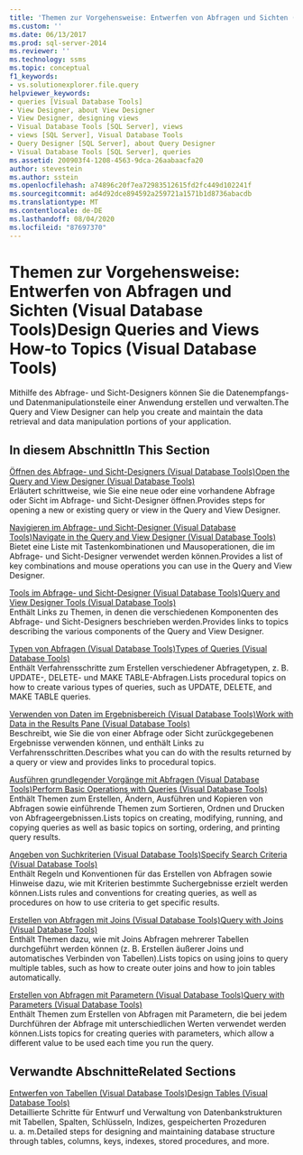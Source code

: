 ```yaml
---
title: 'Themen zur Vorgehensweise: Entwerfen von Abfragen und Sichten (Visual Database Tools) | Microsoft-Dokumentation'
ms.custom: ''
ms.date: 06/13/2017
ms.prod: sql-server-2014
ms.reviewer: ''
ms.technology: ssms
ms.topic: conceptual
f1_keywords:
- vs.solutionexplorer.file.query
helpviewer_keywords:
- queries [Visual Database Tools]
- View Designer, about View Designer
- View Designer, designing views
- Visual Database Tools [SQL Server], views
- views [SQL Server], Visual Database Tools
- Query Designer [SQL Server], about Query Designer
- Visual Database Tools [SQL Server], queries
ms.assetid: 200903f4-1208-4563-9dca-26aabaacfa20
author: stevestein
ms.author: sstein
ms.openlocfilehash: a74896c20f7ea72983512615fd2fc449d102241f
ms.sourcegitcommit: ad4d92dce894592a259721a1571b1d8736abacdb
ms.translationtype: MT
ms.contentlocale: de-DE
ms.lasthandoff: 08/04/2020
ms.locfileid: "87697370"
---
```

# <a name="design-queries-and-views-how-to-topics-visual-database-tools"></a><span data-ttu-id="21261-102">Themen zur Vorgehensweise: Entwerfen von Abfragen und Sichten (Visual Database Tools)</span><span class="sxs-lookup"><span data-stu-id="21261-102">Design Queries and Views How-to Topics (Visual Database Tools)</span></span>
  <span data-ttu-id="21261-103">Mithilfe des Abfrage- und Sicht-Designers können Sie die Datenempfangs- und Datenmanipulationsteile einer Anwendung erstellen und verwalten.</span><span class="sxs-lookup"><span data-stu-id="21261-103">The Query and View Designer can help you create and maintain the data retrieval and data manipulation portions of your application.</span></span>  
  
## <a name="in-this-section"></a><span data-ttu-id="21261-104">In diesem Abschnitt</span><span class="sxs-lookup"><span data-stu-id="21261-104">In This Section</span></span>  
 [<span data-ttu-id="21261-105">Öffnen des Abfrage- und Sicht-Designers &#40;Visual Database Tools&#41;</span><span class="sxs-lookup"><span data-stu-id="21261-105">Open the Query and View Designer &#40;Visual Database Tools&#41;</span></span>](visual-database-tools.md)  
 <span data-ttu-id="21261-106">Erläutert schrittweise, wie Sie eine neue oder eine vorhandene Abfrage oder Sicht im Abfrage- und Sicht-Designer öffnen.</span><span class="sxs-lookup"><span data-stu-id="21261-106">Provides steps for opening a new or existing query or view in the Query and View Designer.</span></span>  
  
 [<span data-ttu-id="21261-107">Navigieren im Abfrage- und Sicht-Designer &#40;Visual Database Tools&#41;</span><span class="sxs-lookup"><span data-stu-id="21261-107">Navigate in the Query and View Designer &#40;Visual Database Tools&#41;</span></span>](navigate-in-the-query-and-view-designer-visual-database-tools.md)  
 <span data-ttu-id="21261-108">Bietet eine Liste mit Tastenkombinationen und Mausoperationen, die im Abfrage- und Sicht-Designer verwendet werden können.</span><span class="sxs-lookup"><span data-stu-id="21261-108">Provides a list of key combinations and mouse operations you can use in the Query and View Designer.</span></span>  
  
 [<span data-ttu-id="21261-109">Tools im Abfrage- und Sicht-Designer &#40;Visual Database Tools&#41;</span><span class="sxs-lookup"><span data-stu-id="21261-109">Query and View Designer Tools &#40;Visual Database Tools&#41;</span></span>](query-and-view-designer-tools-visual-database-tools.md)  
 <span data-ttu-id="21261-110">Enthält Links zu Themen, in denen die verschiedenen Komponenten des Abfrage- und Sicht-Designers beschrieben werden.</span><span class="sxs-lookup"><span data-stu-id="21261-110">Provides links to topics describing the various components of the Query and View Designer.</span></span>  
  
 [<span data-ttu-id="21261-111">Typen von Abfragen &#40;Visual Database Tools&#41;</span><span class="sxs-lookup"><span data-stu-id="21261-111">Types of Queries &#40;Visual Database Tools&#41;</span></span>](types-of-queries-visual-database-tools.md)  
 <span data-ttu-id="21261-112">Enthält Verfahrensschritte zum Erstellen verschiedener Abfragetypen, z. B. UPDATE-, DELETE- und MAKE TABLE-Abfragen.</span><span class="sxs-lookup"><span data-stu-id="21261-112">Lists procedural topics on how to create various types of queries, such as UPDATE, DELETE, and MAKE TABLE queries.</span></span>  
  
 [<span data-ttu-id="21261-113">Verwenden von Daten im Ergebnisbereich &#40;Visual Database Tools&#41;</span><span class="sxs-lookup"><span data-stu-id="21261-113">Work with Data in the Results Pane &#40;Visual Database Tools&#41;</span></span>](results-pane-visual-database-tools.md)  
 <span data-ttu-id="21261-114">Beschreibt, wie Sie die von einer Abfrage oder Sicht zurückgegebenen Ergebnisse verwenden können, und enthält Links zu Verfahrensschritten.</span><span class="sxs-lookup"><span data-stu-id="21261-114">Describes what you can do with the results returned by a query or view and provides links to procedural topics.</span></span>  
  
 [<span data-ttu-id="21261-115">Ausführen grundlegender Vorgänge mit Abfragen &#40;Visual Database Tools&#41;</span><span class="sxs-lookup"><span data-stu-id="21261-115">Perform Basic Operations with Queries &#40;Visual Database Tools&#41;</span></span>](perform-basic-operations-with-queries-visual-database-tools.md)  
 <span data-ttu-id="21261-116">Enthält Themen zum Erstellen, Ändern, Ausführen und Kopieren von Abfragen sowie einführende Themen zum Sortieren, Ordnen und Drucken von Abfrageergebnissen.</span><span class="sxs-lookup"><span data-stu-id="21261-116">Lists topics on creating, modifying, running, and copying queries as well as basic topics on sorting, ordering, and printing query results.</span></span>  
  
 [<span data-ttu-id="21261-117">Angeben von Suchkriterien &#40;Visual Database Tools&#41;</span><span class="sxs-lookup"><span data-stu-id="21261-117">Specify Search Criteria &#40;Visual Database Tools&#41;</span></span>](specify-search-criteria-visual-database-tools.md)  
 <span data-ttu-id="21261-118">Enthält Regeln und Konventionen für das Erstellen von Abfragen sowie Hinweise dazu, wie mit Kriterien bestimmte Suchergebnisse erzielt werden können.</span><span class="sxs-lookup"><span data-stu-id="21261-118">Lists rules and conventions for creating queries, as well as procedures on how to use criteria to get specific results.</span></span>  
  
 [<span data-ttu-id="21261-119">Erstellen von Abfragen mit Joins &#40;Visual Database Tools&#41;</span><span class="sxs-lookup"><span data-stu-id="21261-119">Query with Joins &#40;Visual Database Tools&#41;</span></span>](query-with-joins-visual-database-tools.md)  
 <span data-ttu-id="21261-120">Enthält Themen dazu, wie mit Joins Abfragen mehrerer Tabellen durchgeführt werden können (z. B. Erstellen äußerer Joins und automatisches Verbinden von Tabellen).</span><span class="sxs-lookup"><span data-stu-id="21261-120">Lists topics on using joins to query multiple tables, such as how to create outer joins and how to join tables automatically.</span></span>  
  
 [<span data-ttu-id="21261-121">Erstellen von Abfragen mit Parametern &#40;Visual Database Tools&#41;</span><span class="sxs-lookup"><span data-stu-id="21261-121">Query with Parameters &#40;Visual Database Tools&#41;</span></span>](query-with-parameters-visual-database-tools.md)  
 <span data-ttu-id="21261-122">Enthält Themen zum Erstellen von Abfragen mit Parametern, die bei jedem Durchführen der Abfrage mit unterschiedlichen Werten verwendet werden können.</span><span class="sxs-lookup"><span data-stu-id="21261-122">Lists topics for creating queries with parameters, which allow a different value to be used each time you run the query.</span></span>  
  
## <a name="related-sections"></a><span data-ttu-id="21261-123">Verwandte Abschnitte</span><span class="sxs-lookup"><span data-stu-id="21261-123">Related Sections</span></span>  
 [<span data-ttu-id="21261-124">Entwerfen von Tabellen &#40;Visual Database Tools&#41;</span><span class="sxs-lookup"><span data-stu-id="21261-124">Design Tables &#40;Visual Database Tools&#41;</span></span>](design-tables-visual-database-tools.md)  
 <span data-ttu-id="21261-125">Detaillierte Schritte für Entwurf und Verwaltung von Datenbankstrukturen mit Tabellen, Spalten, Schlüsseln, Indizes, gespeicherten Prozeduren u. a. m.</span><span class="sxs-lookup"><span data-stu-id="21261-125">Detailed steps for designing and maintaining database structure through tables, columns, keys, indexes, stored procedures, and more.</span></span>  
